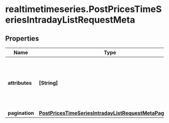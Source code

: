# realtimetimeseries.PostPricesTimeSeriesIntradayListRequestMeta

## Properties

Name | Type | Description | Notes
------------ | ------------- | ------------- | -------------
**attributes** | **[String]** | Limit the attributes returned in the response to the specified set. | [optional] 
**pagination** | [**PostPricesTimeSeriesIntradayListRequestMetaPagination**](PostPricesTimeSeriesIntradayListRequestMetaPagination.md) |  | [optional] 


